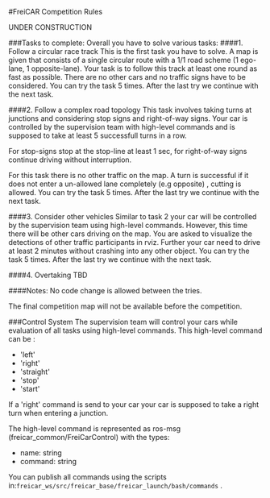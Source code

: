 #FreiCAR Competition Rules

UNDER CONSTRUCTION

###Tasks to complete:
Overall you have to solve various tasks:
####1. Follow a circular race track
This is the first task you have to solve. A map is given that consists of a single circular route with a 1/1 road scheme (1 ego-lane, 1 opposite-lane).
Your task is to follow this track at least one round as fast as possible. There are no other cars and no traffic signs have to be considered. You can try the task 5 times. After the last try we continue with the next task.

####2. Follow a complex road topology
This task involves taking turns at junctions and considering stop signs and right-of-way signs. Your car is controlled by the supervision team with high-level commands and is supposed to take at least 5 successfull turns in a row.

For stop-signs stop at the stop-line at least 1 sec, for right-of-way signs continue driving without interruption.

For this task there is no other traffic on the map.
A turn is successful if it does not enter a un-allowed lane completely (e.g opposite) , cutting is allowed.
You can try the task 5 times. After the last try we continue with the next task.

####3. Consider other vehicles
Similar to task 2 your car will be controlled by the supervision team using high-level commands. However, this time there will be other cars driving on the map.
You are asked to visualize the detections of other traffic participants in rviz. Further your car need to drive at least 2 minutes without crashing into any other object.
You can try the task 5 times. After the last try we continue with the next task.

####4. Overtaking
TBD
  
####Notes:
No code change is allowed between the tries.

The final competition map will not be available before the competition. 

###Control System
The supervision team will control your cars while evaluation of all tasks using high-level commands. 
This high-level command can be :
 
 - 'left'
 - 'right'
 - 'straight'
 - 'stop'
 - 'start'
 
If a 'right' command is send to your car your car is supposed to take a right turn when entering a junction.

The high-level command is represented as ros-msg (freicar_common/FreiCarControl) with the types:

- name: string
- command: string

You can publish all commands using the scripts in:```freicar_ws/src/freicar_base/freicar_launch/bash/commands``` .